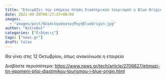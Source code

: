 ```yaml
---
title: "Ετοιμάζει την επόμενη πτήση διαστημικού τουρισμού η Blue Origin"
date: 2021-09-28T00:27:37+00:00
images:
  - "images/post/ΝέασεληνάκατοςΠηγήBlueOrigin.jpg"
author: "AstroBot"
categories: ["Ειδήσεις"]
tags: ["news.gr"]
draft: false
---
```


Θα γίνει στις 12 Οκτωβρίου, όπως ανακοίνωσε η εταιρεία

Διαβάστε περισσότερα: https://www.news.gr/tech/article/2706627/etimazi-tin-epomeni-ptisi-diastimikou-tourismou-i-blue-origin.html
